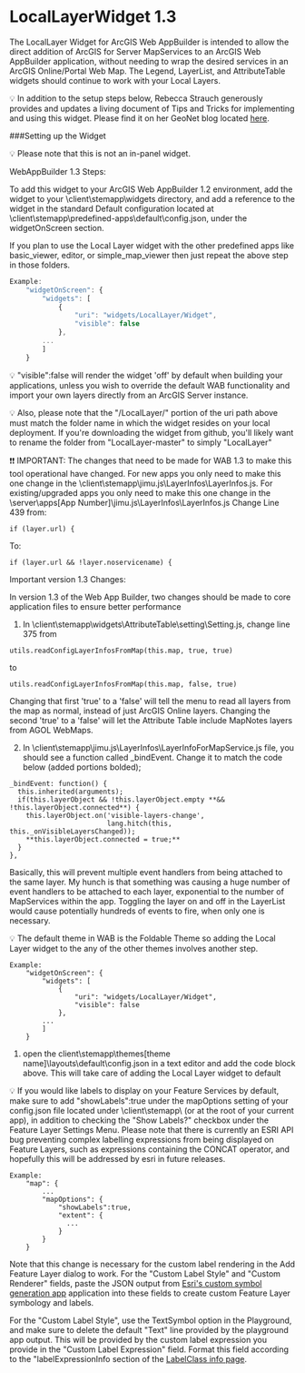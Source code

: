 LocalLayerWidget 1.3
==

The LocalLayer Widget for ArcGIS Web AppBuilder is intended to allow the direct addition of ArcGIS for Server MapServices to an ArcGIS Web AppBuilder application, without needing to wrap the desired services in an ArcGIS Online/Portal Web Map.  The Legend, LayerList, and AttributeTable widgets should continue to work with your Local Layers.

:bulb: In addition to the setup steps below, Rebecca Strauch generously provides and updates a living document of Tips and Tricks for implementing and using this widget.  Please find it on her GeoNet blog located [here](https://geonet.esri.com/blogs/myAlaskaGIS/2015/02/04/tips-for-using-the-custom-locallayer-widget-with-wab-dev-edition).

###Setting up the Widget

:bulb: Please note that this is not an in-panel widget.

WebAppBuilder 1.3 Steps:

To add this widget to your ArcGIS Web AppBuilder 1.2 environment, add the widget to your \client\stemapp\widgets directory, and add a reference to the widget in the standard Default configuration located at \client\stemapp\predefined-apps\default\config.json, under the widgetOnScreen section.

If you plan to use the Local Layer widget with the other predefined apps like basic_viewer, editor, or simple_map_viewer then just repeat the above step in those folders.

```javascript
Example:
	"widgetOnScreen": {
		"widgets": [
			{
				"uri": "widgets/LocalLayer/Widget",
				"visible": false
      		},
      	...
      	]
	}
```

:bulb: "visible":false will render the widget 'off' by default when building your applications, unless you wish to override the default WAB functionality and import your own layers directly from an ArcGIS Server instance.

:bulb: Also, please note that the "/LocalLayer/" portion of the uri path above must match the folder name in which the widget resides on your local deployment.  If you're downloading the widget from github, you'll likely want to rename the folder from "LocalLayer-master" to simply "LocalLayer"

:exclamation::exclamation: IMPORTANT: The changes that need to be made for WAB 1.3 to make this tool operational have changed. For new apps you only need to make this one change in the \client\stemapp\jimu.js\LayerInfos\LayerInfos.js. For existing/upgraded apps you only need to make this one change in the \server\apps\[App Number]\jimu.js\LayerInfos\LayerInfos.js 
Change Line 439 from:
```
if (layer.url) {
```

To:
```
if (layer.url && !layer.noservicename) {
```

Important version 1.3 Changes:

In version 1.3 of the Web App Builder, two changes should be made to core application files to ensure better performance

1) In \client\stemapp\widgets\AttributeTable\setting\Setting.js, change line 375 from
```
utils.readConfigLayerInfosFromMap(this.map, true, true)
```
to
```
utils.readConfigLayerInfosFromMap(this.map, false, true)
```
Changing that first 'true' to a 'false' will tell the menu to read all layers from the map as normal, instead of just ArcGIS Online layers.  Changing the second 'true' to a 'false' will let the Attribute Table include MapNotes layers from AGOL WebMaps.

2) In \client\stemapp\jimu.js\LayerInfos\LayerInfoForMapService.js file, you should see a function called _bindEvent.  Change it to match the code below (added portions bolded);

```
_bindEvent: function() {
  this.inherited(arguments);
  if(this.layerObject && !this.layerObject.empty **&& !this.layerObject.connected**) {
    this.layerObject.on('visible-layers-change',
                        lang.hitch(this, this._onVisibleLayersChanged));
    **this.layerObject.connected = true;**
  }
},
```

Basically, this will prevent multiple event handlers from being attached to the same layer.  My hunch is that something was causing a huge number of event handlers to be attached to each layer, exponential to the number of MapServices within the app.  Toggling the layer on and off in the LayerList would cause potentially hundreds of events to fire, when only one is necessary.

:bulb: The default theme in WAB is the Foldable Theme so adding the Local Layer widget to the any of the other themes involves another step.

```
Example:
    "widgetOnScreen": {
        "widgets": [
            {
                "uri": "widgets/LocalLayer/Widget",
                "visible": false
            },
        ...
        ]
    }
```

1. open the client\stemapp\themes\[theme name]\layouts\default\config.json in a text editor and add the code block above. This will take care of adding the Local Layer widget to default

:bulb: If you would like labels to display on your Feature Services by default, make sure to add "showLabels":true under the mapOptions setting of your config.json file located under \client\stemapp\ (or at the root of your current app), in addition to checking the "Show Labels?" checkbox under the Feature Layer Settings Menu.  Please note that there is currently an ESRI API bug preventing complex labelling expressions from being displayed on Feature Layers, such as expressions containing the CONCAT operator, and hopefully this will be addressed by esri in future releases.

```
Example:
    "map": {
        ...
        "mapOptions": {
            "showLabels":true,
            "extent": {
              ...
            }
        }
    }
```

Note that this change is necessary for the custom label rendering in the Add Feature Layer dialog to work.  For the "Custom Label Style" and "Custom Renderer" fields, paste the JSON output from [Esri's custom symbol generation app](http://developers.arcgis.com/javascript/samples/playground/main.html) application into these fields to create custom Feature Layer symbology and labels.  

For the "Custom Label Style", use the TextSymbol option in the Playground, and make sure to delete the default "Text" line provided by the playground app output.  This will be provided by the custom label expression you provide in the "Custom Label Expression" field.  Format this field according to the "labelExpressionInfo section of the [LabelClass info page](https://developers.arcgis.com/javascript/jsapi/labelclass-amd.html#labelexpressioninfo).